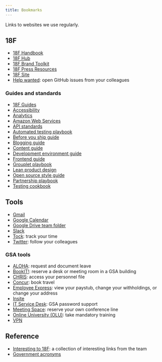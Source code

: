 ```yaml
---
title: Bookmarks
---
```


Links to websites we use regularly.

## 18F

* [18F Handbook](/)
* [18F Hub](https://hub.18f.gov/)
* [18F Brand Toolkit](https://pages.18f.gov/brand/)
* [18F Press Resources](https://18f.gsa.gov/press/)
* [18F Site](https://18f.gsa.gov/)
* [Help wanted](https://github.com/search?q=user%3A18f+label%3A%22help+wanted%22+is%3Aopen): open GitHub issues from your colleagues

### Guides and standards

* [18F Guides](https://pages.18f.gov/guides/)
* [Accessibility](https://pages.18f.gov/accessibility/)
* [Analytics](https://github.com/18F/analytics-standards)
* [Amazon Web Services](https://pages.18f.gov/before-you-ship/infrastructure/aws/)
* [API standards](https://github.com/18F/api-standards)
* [Automated testing playbook](https://pages.18f.gov/automated-testing-playbook/)
* [Before you ship guide](https://pages.18f.gov/before-you-ship/)
* [Blogging guide](https://pages.18f.gov/blogging-guide/)
* [Content guide](https://pages.18f.gov/content-guide/)
* [Development environment guide](https://pages.18f.gov/dev-environment/)
* [Frontend guide](https://pages.18f.gov/frontend/)
* [Grouplet playbook](https://pages.18f.gov/grouplet-playbook/)
* [Lean product design](https://pages.18f.gov/lean-product-design/)
* [Open source style guide](https://pages.18f.gov/open-source-guide/)
* [Partnership playbook](https://pages.18f.gov/partnership-playbook/)
* [Testing cookbook](https://pages.18f.gov/testing-cookbook/)

## Tools

* [Gmail](https://email.gsa.gov/)
* [Google Calendar](https://calendar.gsa.gov/)
* [Google Drive team folder](https://drive.google.com/drive/u/0/folders/0B84F26FpUP0lR1B2VVNGSi1MMVk)
* [Slack](https://18f.slack.com)
* [Tock](https://tock.18f.gov/): track your time
* [Twitter](https://twitter.com/18F/lists/team): follow your colleagues

### GSA tools

* [ALOHA](https://aloha.gsa.gov/): request and document leave
* [BookIT!](http://bookit.gsa.gov/): reserve a desk or meeting room in a GSA building
* [CHRIS](http://www.gsa.gov/chris): access your personnel file
* [Concur](https://travel.gsa.gov/): book travel
* [Employee Express](https://www.employeeexpress.gov/): view your paystub, change your withholdings, or change your address
* [Insite](http://insite.gsa.gov/)
* [IT Service Desk](https://gsa.service-now.com/GSA_Self-Service/): GSA password support
* [Meeting Space](https://meet.gsa.gov/): reserve your own conference line
* [Online University (OLU)](https://gsaolu.gsa.gov): take mandatory training
* [VPN](https://internal.anywhere.gsa.gov/Citrix/UPint/site/default.aspx)

## Reference

* [Interesting to 18F](https://delicious.com/interesting18f): a collection of interesting links from the team
* [Government acronyms](https://github.com/unitedstates/acronym/blob/gh-pages/_data/agencies.yml)
